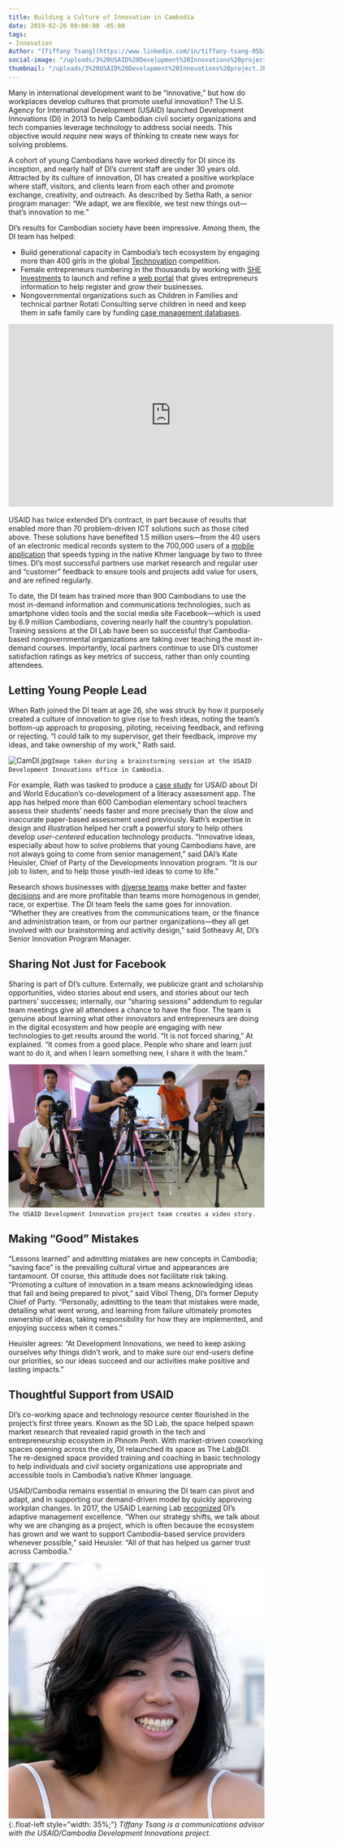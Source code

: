 ```yaml
---
title: Building a Culture of Innovation in Cambodia
date: 2019-02-26 09:00:00 -05:00
tags:
- Innovation
Author: "[Tiffany Tsang](https://www.linkedin.com/in/tiffany-tsang-05b33241/)"
social-image: "/uploads/3%20USAID%20Development%20Innovations%20project.JPG"
thumbnail: "/uploads/3%20USAID%20Development%20Innovations%20project.JPG"
---
```


Many in international development want to be “innovative,” but how do workplaces develop cultures that promote useful innovation? The U.S. Agency for International Development (USAID) launched Development Innovations (DI) in 2013 to help Cambodian civil society organizations and tech companies leverage technology to address social needs. This objective would *require* new ways of thinking to create new ways for solving problems.

<!--more-->

A cohort of young Cambodians have worked directly for DI since its inception, and nearly half of DI’s current staff are under 30 years old. Attracted by its culture of innovation, DI has created a positive workplace where staff, visitors, and clients learn from each other and promote exchange, creativity, and outreach. As described by Setha Rath, a senior program manager: “We adapt, we are flexible, we test new things out—that’s innovation to me.”

DI’s results for Cambodian society have been impressive. Among them, the DI team has helped:

* Build generational capacity in Cambodia’s tech ecosystem by engaging more than 400 girls in the global [Technovation](https://dai-global-developments.com/articles/its-not-all-about-the-app-narrowing-the-digital-gender-gap-usaid-program-propels-cambodia-girls-into-global-technology-contest-finals/) competition.
* Female entrepreneurs numbering in the thousands by working with [SHE Investments](https://www.sheinvestments.com/) to launch and refine a [web portal](http://ngeayngeay.co/) that gives entrepreneurs information to help register and grow their businesses.
* Nongovernmental organizations such as Children in Families and technical partner Rotati Consulting serve children in need and keep them in safe family care by funding [case management databases](https://www.development-innovations.org/success-stories/scaling-user-friendly-child-care-case-management-system/).

<iframe src="https://player.vimeo.com/video/318202536" width="640" height="360" frameborder="0" webkitallowfullscreen mozallowfullscreen allowfullscreen></iframe>

USAID has twice extended DI’s contract, in part because of results that enabled more than 70 problem-driven ICT solutions such as those cited above. These solutions have benefited 1.5 million users—from the 40 users of an electronic medical records system to the 700,000 users of a [mobile application](https://dai-global-developments.com/articles/300-000-downloads-and-counting-how-i-created-a-top-khmer-smartphone-app/) that speeds typing in the native Khmer language by two to three times. DI’s most successful partners use market research and regular user and “customer” feedback to ensure tools and projects add value for users, and are refined regularly.

To date, the DI team has trained more than 900 Cambodians to use the most in-demand information and communications technologies, such as smartphone video tools and the social media site Facebook—which is used by 6.9 million Cambodians, covering nearly half the country’s population. Training sessions at the DI Lab have been so successful that Cambodia-based nongovernmental organizations are taking over teaching the most in-demand courses. Importantly, local partners continue to use DI’s customer satisfaction ratings as key metrics of success, rather than only counting attendees.

## Letting Young People Lead

When Rath joined the DI team at age 26, she was struck by how it purposely created a culture of innovation to give rise to fresh ideas, noting the team’s bottom-up approach to proposing, piloting, receiving feedback, and refining or rejecting. “I could talk to my supervisor, get their feedback, improve my ideas, and take ownership of my work,” Rath said.

![CamDI.jpg](/uploads/CamDI.jpg)`Image taken during a brainstorming session at the USAID Development Innovations office in Cambodia.`

For example, Rath was tasked to produce a [case study](https://www.development-innovations.org/wp-content/uploads/2018/07/WEIs-TEST-App-Case-Study.pdf) for USAID about DI and World Education’s co-development of a literacy assessment app. The app has helped more than 600 Cambodian elementary school teachers assess their students’ needs faster and more precisely than the slow and inaccurate paper-based assessment used previously. Rath’s expertise in design and illustration helped her craft a powerful story to help others develop *user-centered* education technology products. “Innovative ideas, especially about how to solve problems that young Cambodians have, are not always going to come from senior management,” said DAI’s Kate Heuisler, Chief of Party of the Developments Innovation program. “It is our job to listen, and to help those youth-led ideas to come to life.”

Research shows businesses with [diverse teams](https://www.mckinsey.com/business-functions/organization/our-insights/delivering-through-diversity) make better and faster [decisions](https://www.forbes.com/sites/eriklarson/2017/09/21/new-research-diversity-inclusion-better-decision-making-at-work/#522d73e34cbf) and are more profitable than teams more homogenous in gender, race, or expertise. The DI team feels the same goes for innovation. “Whether they are creatives from the communications team, or the finance and administration team, or from our partner organizations—they all get involved with our brainstorming and activity design,” said Sotheavy At, DI’s Senior Innovation Program Manager.

## Sharing Not Just for Facebook

Sharing is part of DI’s culture. Externally, we publicize grant and scholarship opportunities, video stories about end users, and stories about our tech partners’ successes; internally, our “sharing sessions” addendum to regular team meetings give all attendees a chance to have the floor. The team is genuine about learning what other innovators and entrepreneurs are doing in the digital ecosystem and how people are engaging with new technologies to get results around the world. “It is not forced sharing,” At explained. “It comes from a good place. People who share and learn just want to do it, and when I learn something new, I share it with the team.”

![3 USAID Development Innovations project.JPG](/uploads/3%20USAID%20Development%20Innovations%20project.JPG)`The USAID Development Innovation project team creates a video story.`

## Making “Good” Mistakes

“Lessons learned” and admitting mistakes are new concepts in Cambodia; “saving face” is the prevailing cultural virtue and appearances are tantamount. Of course, this attitude does not facilitate risk taking. “Promoting a culture of innovation in a team means acknowledging ideas that fail and being prepared to pivot,” said Vibol Theng, DI’s former Deputy Chief of Party. “Personally, admitting to the team that mistakes were made, detailing what went wrong, and learning from failure ultimately promotes ownership of ideas, taking responsibility for how they are implemented, and enjoying success when it comes.”

Heuisler agrees: “At Development Innovations, we need to keep asking ourselves *why* things didn’t work, and to make sure our end-users define our priorities, so our ideas succeed and our activities make positive and lasting impacts.”

## Thoughtful Support from USAID

DI’s co-working space and technology resource center flourished in the project’s first three years. Known as the 5D Lab, the space helped spawn market research that revealed rapid growth in the tech and entrepreneurship ecosystem in Phnom Penh. With market-driven coworking spaces opening across the city, DI relaunched its space as The Lab@DI. The re-designed space provided training and coaching in basic technology to help individuals and civil society organizations use appropriate and accessible tools in Cambodia’s native Khmer language.

USAID/Cambodia remains essential in ensuring the DI team can pivot and adapt, and in supporting our demand-driven model by quickly approving workplan changes. In 2017, the USAID Learning Lab [recognized](https://usaidlearninglab.org/library/learning-and-adapting-enables-civil-society-innovations-cambodia) DI’s adaptive management excellence. “When our strategy shifts, we talk about why we are changing as a project, which is often because the ecosystem has grown and we want to support Cambodia-based service providers whenever possible,” said Heuisler. “All of that has helped us garner trust across Cambodia.”

![TiffanyTsang_CambodiaDI.png](/uploads/TiffanyTsang_CambodiaDI.png){:.float-left style="width: 35%;"}
*Tiffany Tsang is a communications advisor with the USAID/Cambodia Development Innovations project.*